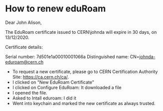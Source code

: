 # How to renew eduRoam

Dear John Alison,

The EduRoam certificate issued to CERN\johnda will expire in 30 days, on 13/12/2020.

Certificate details:

Serial number:	7d501e1a00010001066a
Distinguished name:	CN=johnda-eduroam@cern.ch


   - To request a new certificate, please go to CERN Certification Authority Site: https://ca.cern.ch/ca/.
   - I clicked on "New EduRoam Certificate"
   - I clicked on Configure EduRoam: It downloaded a file
   - I opened the file.
   - Asked to Intall eduroam: I did it
   - Went into keychain and marked the new certificate as always trusted. 
